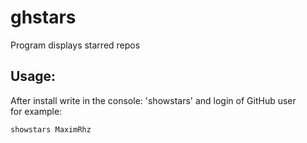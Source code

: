 # ghstars
Program displays starred repos
## Usage:
After install write in the console: 'showstars' and login of GitHub user<br>
for example: 
```
showstars MaximRhz
```
